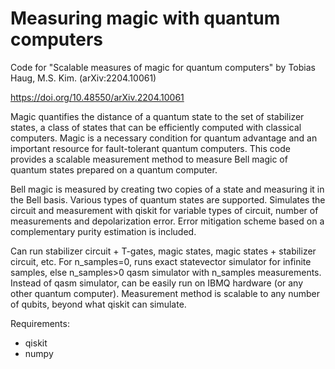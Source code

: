 # Measuring magic with quantum computers

Code for "Scalable measures of magic for quantum computers" by Tobias Haug, M.S. Kim. (arXiv:2204.10061)

https://doi.org/10.48550/arXiv.2204.10061

Magic quantifies the distance of a quantum state to the set of stabilizer states, a class of states that can be efficiently computed with classical computers.
Magic is a necessary condition for quantum advantage and an important resource for fault-tolerant quantum computers.
This code provides a scalable measurement method to measure Bell magic of quantum states prepared on a quantum computer.

Bell magic is measured by creating two copies of a state and measuring it in the Bell basis. Various types of quantum states are supported.
Simulates the circuit and measurement with qiskit for variable types of circuit, number of measurements and depolarization error.
Error mitigation scheme based on a complementary purity estimation is included.

Can run stabilizer circuit + T-gates, magic states, magic states + stabilizer circuit, etc. 
For n_samples=0, runs exact statevector simulator for infinite samples, else n_samples>0 qasm simulator with n_samples measurements.
Instead of qasm simulator, can be easily run on IBMQ hardware (or any other quantum computer).
Measurement method is scalable to any number of qubits, beyond what qiskit can simulate.

Requirements:
- qiskit
- numpy
